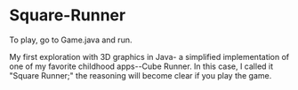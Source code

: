 # Square-Runner

To play, go to Game.java and run.

My first exploration with 3D graphics in Java- a simplified implementation of one of my favorite childhood apps--Cube Runner.
In this case, I called it "Square Runner;" the reasoning will become clear if you play the game.
